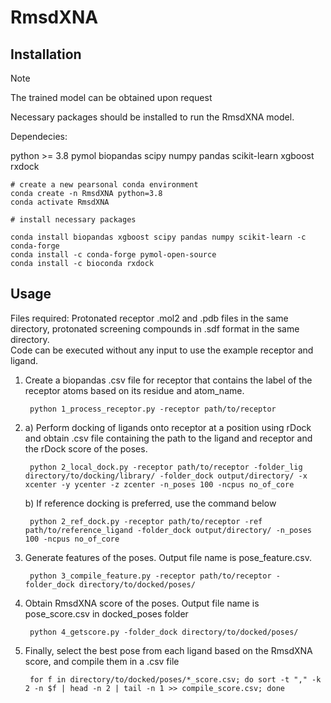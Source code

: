 # RmsdXNA

## Installation

> [!Note]
> The trained model can be obtained upon request

Necessary packages should be installed to run the RmsdXNA model.

Dependecies:

python >= 3.8
    pymol
    biopandas
    scipy
    numpy
    pandas
    scikit-learn
    xgboost
    rxdock

    # create a new pearsonal conda environment
    conda create -n RmsdXNA python=3.8
    conda activate RmsdXNA

    # install necessary packages
    
    conda install biopandas xgboost scipy pandas numpy scikit-learn -c conda-forge
    conda install -c conda-forge pymol-open-source
    conda install -c bioconda rxdock




## Usage

Files required: Protonated receptor .mol2 and .pdb files in the same directory, protonated screening compounds in .sdf format in the same directory.\
Code can be executed without any input to use the example receptor and ligand.

1. Create a biopandas .csv file for receptor that contains the label of the receptor atoms based on its residue and atom_name.

        python 1_process_receptor.py -receptor path/to/receptor

2. a) Perform docking of ligands onto receptor at a position using rDock and obtain .csv file containing the path to the ligand and receptor and the rDock score of the poses.

        python 2_local_dock.py -receptor path/to/receptor -folder_lig directory/to/docking/library/ -folder_dock output/directory/ -x xcenter -y ycenter -z zcenter -n_poses 100 -ncpus no_of_core

   b) If reference docking is preferred, use the command below

        python 2_ref_dock.py -receptor path/to/receptor -ref path/to/reference_ligand -folder_dock output/directory/ -n_poses 100 -ncpus no_of_core

3. Generate features of the poses. Output file name is pose_feature.csv.

        python 3_compile_feature.py -receptor path/to/receptor -folder_dock directory/to/docked/poses/

4. Obtain RmsdXNA score of the poses. Output file name is pose_score.csv in docked_poses folder

        python 4_getscore.py -folder_dock directory/to/docked/poses/

5. Finally, select the best pose from each ligand based on the RmsdXNA score, and compile them in a .csv file

        for f in directory/to/docked/poses/*_score.csv; do sort -t "," -k 2 -n $f | head -n 2 | tail -n 1 >> compile_score.csv; done

